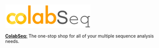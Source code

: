 ![](ColabSeq.png)

[**ColabSeq:**](ColabSeq.ipynb) The one-stop shop for all of your multiple sequence analysis needs.
